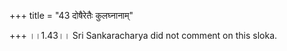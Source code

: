 +++
title = "43 दोषैरेतैः कुलघ्नानाम्"

+++
।।1.43।। Sri Sankaracharya did not comment on this sloka.  
  
